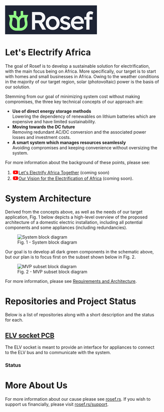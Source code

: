 <a href="https://rosef.rs/"><img src="https://github.com/Rosef-Engineering/.github/raw/main/profile/logo.jpg" alt="Rosef" width="300"/></a>  
  
# Let's Electrify Africa 
   

The goal of Rosef is to develop <!-- The goal of Rosef is to develop // This project is a part of Rosef's efforts at developing -->a sustainable solution for electrification, with the main focus being on Africa. More specifically, our target is to start with homes and small businesses in Africa. Owing to the weather conditions in the majority of our target region, solar (photovoltaic) power is the basis of our solution.  
  
Stemming from our goal of minimizing system cost without making compromises, the three key technical concepts of our approach are:  
- **Use of direct energy storage methods**  
Lowering the dependency of renewables on lithium batteries which are expensive and have limited sustainability.  
- **Moving towards the DC future**  
Removing redundant AC/DC conversion and the associated power losses and investment costs.  
- **A smart system which manages resources seamlessly**  
Avoiding compromises and keeping convenience without oversizing the system.  
  
For more information about the background of these points, please see:  
1. [<img src="https://github.com/Rosef-Engineering/.github/raw/main/profile/youtube-color-icon.png" alt="YouTube" width="20"/>Let's Electrify Africa Together](https://www.youtube.com/@RosefOfficial) (coming soon) <!--TODO insert link once video is out-->  
2. [<img src="https://github.com/Rosef-Engineering/.github/raw/main/profile/youtube-color-icon.png" alt="YouTube" width="20"/>Our Vision for the Electrification of Africa](https://www.youtube.com/@RosefOfficial) (coming soon). <!--TODO insert link once video is out-->
<!-- Icon source: https://uxwing.com/youtube-color-icon/ -->  

  
# System Architecture
  
Derived from the concepts above, as well as the needs of our target application, Fig. 1 below depicts a high-level overview of the proposed architecture of a domestic electric installation, including all potential components and some appliances (including redundancies).  

<figure>
  <img src="https://raw.githubusercontent.com/Rosef-Engineering/ELV-socket_PCB/main/docs/block_diagram_full.svg" alt="System block diagram" width="750"/>
  <figcaption>Fig. 1 - System block diagram</figcaption>
</figure>  
  
Our goal is to develop all dark green components in the schematic above, but our plan is to focus first on the subset shown below in Fig. 2.

<figure>
  <img src="https://raw.githubusercontent.com/Rosef-Engineering/ELV-socket_PCB/main/docs/block_diagram_mvp.svg" alt="MVP subset block diagram" width="750"/> <!--TODO move these images to the requirements and architecture repo-->
  <figcaption>Fig. 2 - MVP subset block diagram</figcaption>
</figure>  
  
For more information, please see [Requirements and Architecture]()<!--TODO create repo, archive doorstop repo-->. 
   

# Repositories and Project Status
Below is a list of repositories along with a short description and the status for each.

## [ELV socket PCB](https://github.com/Rosef-Engineering/ELV-socket_PCB)  
The ELV socket is meant to provide an interface for appliances to connect to the ELV bus and to communicate with the system.  
### Status  
<!--TODO status--> 

<!-- TODO add repos here -->


# More About Us

For more information about our cause please see [rosef.rs](https://rosef.rs/). If you wish to support us financially, please visit [rosef.rs/support](https://rosef.rs/support). <!--TODO setup forwarding to youtube channel? (talk to Katarina)--> 
 




